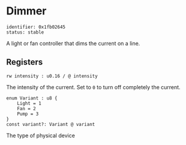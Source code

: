 # Dimmer

    identifier: 0x1fb02645
    status: stable

A light or fan controller that dims the current on a line.

## Registers

    rw intensity : u0.16 / @ intensity

The intensity of the current. Set to `0` to turn off completely the current.

    enum Variant : u8 {
        Light = 1
        Fan = 2
        Pump = 3
    }
    const variant?: Variant @ variant

The type of physical device
